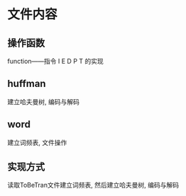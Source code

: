 # 文件内容

## 操作函数

function——指令 I E D P T 的实现

## huffman

建立哈夫曼树, 编码与解码

## word

建立词频表, 文件操作

## 实现方式

读取ToBeTran文件建立词频表, 然后建立哈夫曼树, 编码与解码